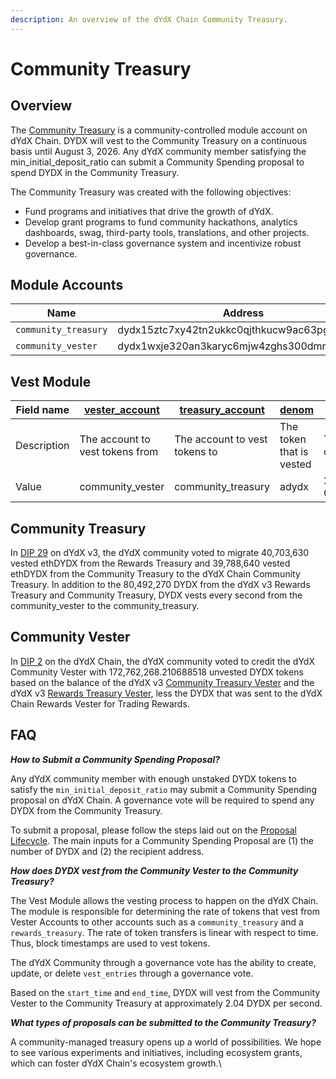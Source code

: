 ```yaml
---
description: An overview of the dYdX Chain Community Treasury.
---
```


# Community Treasury

## Overview

The [Community Treasury](https://www.mintscan.io/dydx/address/dydx15ztc7xy42tn2ukkc0qjthkucw9ac63pgp70urn) is a community-controlled module account on dYdX Chain. DYDX will vest to the Community Treasury on a continuous basis until August 3, 2026. Any dYdX community member satisfying the min\_initial\_deposit\_ratio can submit a Community Spending proposal to spend DYDX in the Community Treasury.

The Community Treasury was created with the following objectives:

* Fund programs and initiatives that drive the growth of dYdX.
* Develop grant programs to fund community hackathons, analytics dashboards, swag, third-party tools, translations, and other projects.
* Develop a best-in-class governance system and incentivize robust governance.

## Module Accounts

| Name                 | Address                                     |
| -------------------- | ------------------------------------------- |
| `community_treasury` | dydx15ztc7xy42tn2ukkc0qjthkucw9ac63pgp70urn |
| `community_vester`   | dydx1wxje320an3karyc6mjw4zghs300dmrjkwn7xtk |

## Vest Module

| Field name  | [vester\_account](https://github.com/dydxopsdao/networks/blob/fd7ee6e63e7e4b3ffab4fe600ac7cdb77c28d88d/dydx-mainnet-1/genesis.json#L3813) | [treasury\_account](https://github.com/dydxopsdao/networks/blob/fd7ee6e63e7e4b3ffab4fe600ac7cdb77c28d88d/dydx-mainnet-1/genesis.json#L3814) | [denom](https://github.com/dydxopsdao/networks/blob/fd7ee6e63e7e4b3ffab4fe600ac7cdb77c28d88d/dydx-mainnet-1/genesis.json#L3815) | [start\_time](https://github.com/dydxopsdao/networks/blob/fd7ee6e63e7e4b3ffab4fe600ac7cdb77c28d88d/dydx-mainnet-1/genesis.json#L3816) | [end\_time](https://github.com/dydxopsdao/networks/blob/fd7ee6e63e7e4b3ffab4fe600ac7cdb77c28d88d/dydx-mainnet-1/genesis.json#L3817) |
| ----------- | ----------------------------------------------------------------------------------------------------------------------------------------- | ------------------------------------------------------------------------------------------------------------------------------------------- | ------------------------------------------------------------------------------------------------------------------------------- | ------------------------------------------------------------------------------------------------------------------------------------- | ----------------------------------------------------------------------------------------------------------------------------------- |
| Description | The account to vest tokens from                                                                                                           | The account to vest tokens to                                                                                                               | The token that is vested                                                                                                        | The start time of vesting                                                                                                             | The end time of vesting                                                                                                             |
| Value       | community\_vester                                                                                                                         | community\_treasury                                                                                                                         | adydx                                                                                                                           | 2021-08-03T15:00:00Z                                                                                                                  | 2026-08-03T15:00:00Z                                                                                                                |

## Community Treasury

In [DIP 29](https://dydx.community/dashboard/proposal/16) on dYdX v3, the dYdX community voted to migrate 40,703,630 vested ethDYDX from the Rewards Treasury and 39,788,640 vested ethDYDX from the Community Treasury to the dYdX Chain Community Treasury. In addition to the 80,492,270 DYDX from the dYdX v3 Rewards Treasury and Community Treasury, DYDX vests every second from the community\_vester to the community\_treasury.

## Community Vester

In [DIP 2](https://www.mintscan.io/dydx/proposals/2) on the dYdX Chain, the dYdX community voted to credit the dYdX Community Vester with 172,762,268.210688518 unvested DYDX tokens based on the balance of the dYdX v3 [Community Treasury Vester](https://etherscan.io/address/0x08a90Fe0741B7DeF03fB290cc7B273F1855767D8) and the dYdX v3 [Rewards Treasury Vester](https://etherscan.io/address/0xb9431e19b29b952d9358025f680077c3fd37292f), less the DYDX that was sent to the dYdX Chain Rewards Vester for Trading Rewards.&#x20;

## FAQ

_**How to Submit a Community Spending Proposal?**_

Any dYdX community member with enough unstaked DYDX tokens to satisfy the `min_initial_deposit_ratio` may submit a Community Spending proposal on dYdX Chain. A governance vote will be required to spend any DYDX from the Community Treasury.&#x20;

To submit a proposal, please follow the steps laid out on the [Proposal Lifecycle](https://docs.dydx.community/dydx-token-migration/dydx-chain-modules-and-parameters/governance/proposal-lifecycle). The main inputs for a Community Spending Proposal are (1) the number of DYDX and (2) the recipient address.

_**How does DYDX vest from the Community Vester to the Community Treasury?**_

The Vest Module allows the vesting process to happen on the dYdX Chain. The module is responsible for determining the rate of tokens that vest from Vester Accounts to other accounts such as a `community_treasury` and a `rewards_treasury`. The rate of token transfers is linear with respect to time. Thus, block timestamps are used to vest tokens.

The dYdX Community through a governance vote has the ability to create, update, or delete `vest_entries` through a governance vote.

Based on the `start_time` and `end_time`, DYDX will vest from the Community Vester to the Community Treasury at approximately 2.04 DYDX per second.

_**What types of proposals can be submitted to the Community Treasury?**_

A community-managed treasury opens up a world of possibilities. We hope to see various experiments and initiatives, including ecosystem grants, which can foster dYdX Chain's ecosystem growth.\
